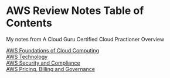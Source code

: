 # AWS Review Notes Table of Contents

My notes from A Cloud Guru Certified Cloud Practioner Overview

[AWS Foundations of Cloud Computing](https://github.com/pslucas0212/AWS-Foundation-of-Cloud-Computing)  
[AWS Technology](https://github.com/pslucas0212/AWS-Technology)   
[AWS Security and Compliance](https://github.com/pslucas0212/AWS-Security-and-Compliance)  
[AWS Pricing, Billing and Governance](https://github.com/pslucas0212/AWS-Pricing-Billing-and-Governance)
